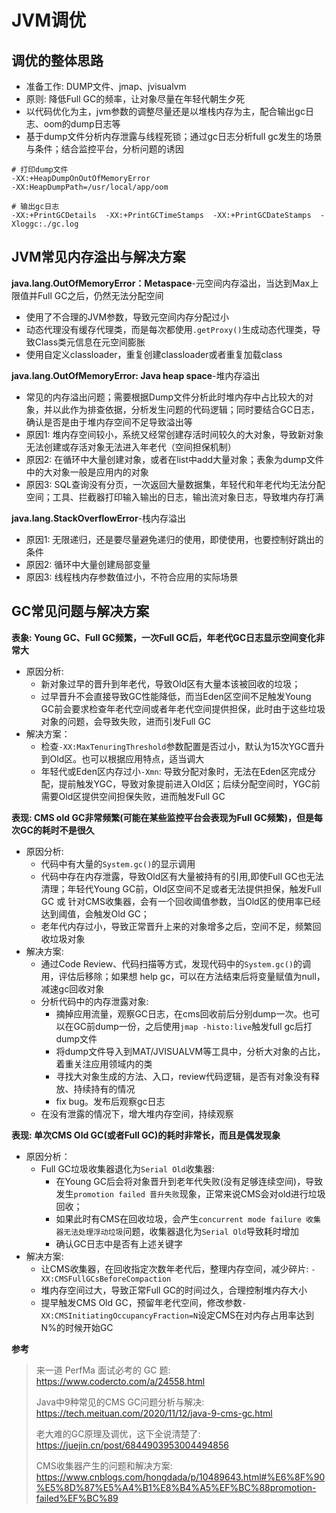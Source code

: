 # JVM调优

## 调优的整体思路

- 准备工作: DUMP文件、jmap、jvisualvm
- 原则: 降低Full GC的频率，让对象尽量在年轻代朝生夕死
- 以代码优化为主，jvm参数的调整尽量还是以堆栈内存为主，配合输出gc日志、oom的dump日志等
- 基于dump文件分析内存泄露与线程死锁；通过gc日志分析full gc发生的场景与条件；结合监控平台，分析问题的诱因

```shell
# 打印dump文件
-XX:+HeapDumpOnOutOfMemoryError  
-XX:HeapDumpPath=/usr/local/app/oom

# 输出gc日志
-XX:+PrintGCDetails  -XX:+PrintGCTimeStamps  -XX:+PrintGCDateStamps  -Xloggc:./gc.log
```

## JVM常见内存溢出与解决方案

**java.lang.OutOfMemoryError：Metaspace**-元空间内存溢出，当达到Max上限值并Full GC之后，仍然无法分配空间
- 使用了不合理的JVM参数，导致元空间内存分配过小
- 动态代理没有缓存代理类，而是每次都使用`.getProxy()`生成动态代理类，导致Class类元信息在元空间膨胀
- 使用自定义classloader，重复创建classloader或者重复加载class

**java.lang.OutOfMemoryError: Java heap space**-堆内存溢出
- 常见的内存溢出问题；需要根据Dump文件分析此时堆内存中占比较大的对象，并以此作为排查依据，分析发生问题的代码逻辑；同时要结合GC日志，确认是否是由于堆内存空间不足导致溢出等
- 原因1: 堆内存空间较小，系统又经常创建存活时间较久的大对象，导致新对象无法创建或存活对象无法进入年老代（空间担保机制）
- 原因2: 在循环中大量创建对象，或者在list中add大量对象；表象为dump文件中的大对象一般是应用内的对象
- 原因3: SQL查询没有分页，一次返回大量数据集，年轻代和年老代均无法分配空间；工具、拦截器打印输入输出的日志，输出流对象日志，导致堆内存打满

**java.lang.StackOverflowError**-栈内存溢出
- 原因1: 无限递归，还是要尽量避免递归的使用，即使使用，也要控制好跳出的条件
- 原因2: 循环中大量创建局部变量
- 原因3: 线程栈内存参数值过小，不符合应用的实际场景

## GC常见问题与解决方案
**表象: Young GC、Full GC频繁，一次Full GC后，年老代GC日志显示空间变化非常大**
- 原因分析: 
  - 新对象过早的晋升到年老代，导致Old区有大量本该被回收的垃圾；
  - 过早晋升不会直接导致GC性能降低，而当Eden区空间不足触发Young GC前会要求检查年老代空间或者年老代空间提供担保，此时由于这些垃圾对象的问题，会导致失败，进而引发Full GC
- 解决方案：
  - 检查`-XX:MaxTenuringThreshold`参数配置是否过小，默认为15次YGC晋升到Old区。也可以根据应用特点，适当调大
  - 年轻代或Eden区内存过小`-Xmn`: 导致分配对象时，无法在Eden区完成分配，提前触发YGC，导致对象提前进入Old区；后续分配空间时，YGC前需要Old区提供空间担保失败，进而触发Full GC

**表现: CMS old GC非常频繁(可能在某些监控平台会表现为Full GC频繁)，但是每次GC的耗时不是很久**
- 原因分析: 
  - 代码中有大量的```System.gc()```的显示调用
  - 代码中存在内存泄露，导致Old区有大量被持有的引用,即使Full GC也无法清理；年轻代Young GC前，Old区空间不足或者无法提供担保，触发Full GC 或 针对CMS收集器，会有一个回收阈值参数，当Old区的使用率已经达到阈值，会触发Old GC；
  - 老年代内存过小，导致正常晋升上来的对象增多之后，空间不足，频繁回收垃圾对象
- 解决方案:
  - 通过Code Review、代码扫描等方式，发现代码中的`System.gc()`的调用，评估后移除；如果想 help gc，可以在方法结束后将变量赋值为null，减速gc回收对象
  - 分析代码中的内存泄露对象:
    - 摘掉应用流量，观察GC日志，在cms回收前后分别dump一次。也可以在GC前dump一份，之后使用`jmap -histo:live`触发full gc后打dump文件
    - 将dump文件导入到MAT/JVISUALVM等工具中，分析大对象的占比，着重关注应用领域内的类
    - 寻找大对象生成的方法、入口，review代码逻辑，是否有对象没有释放、持续持有的情况
    - fix bug。发布后观察gc日志
  - 在没有泄露的情况下，增大堆内存空间，持续观察

**表现: 单次CMS Old GC(或者Full GC)的耗时非常长，而且是偶发现象**
- 原因分析：
  - Full GC垃圾收集器退化为`Serial Old`收集器: 
    - 在Young GC后会将对象晋升到老年代失败(没有足够连续空间)，导致发生`promotion failed 晋升失败`现象，正常来说CMS会对old进行垃圾回收；
    - 如果此时有CMS在回收垃圾，会产生`concurrent mode failure 收集器无法处理浮动垃圾`问题，收集器退化为`Serial Old`导致耗时增加
    - 确认GC日志中是否有上述关键字
- 解决方案:
  - 让CMS收集器，在回收指定次数年老代后，整理内存空间，减少碎片: `-XX:CMSFullGCsBeforeCompaction`
  - 堆内存空间过大，导致正常Full GC的时间过久，合理控制堆内存大小
  - 提早触发CMS Old GC，预留年老代空间，修改参数`-XX:CMSInitiatingOccupancyFraction=N`设定CMS在对内存占用率达到N%的时候开始GC

**参考**

> 来一道 PerfMa 面试必考的 GC 题: https://www.codercto.com/a/24558.html  
>
> Java中9种常见的CMS GC问题分析与解决: https://tech.meituan.com/2020/11/12/java-9-cms-gc.html 
>
> 老大难的GC原理及调优，这下全说清楚了: https://juejin.cn/post/6844903953004494856 
>
> CMS收集器产生的问题和解决方案: https://www.cnblogs.com/hongdada/p/10489643.html#%E6%8F%90%E5%8D%87%E5%A4%B1%E8%B4%A5%EF%BC%88promotion-failed%EF%BC%89